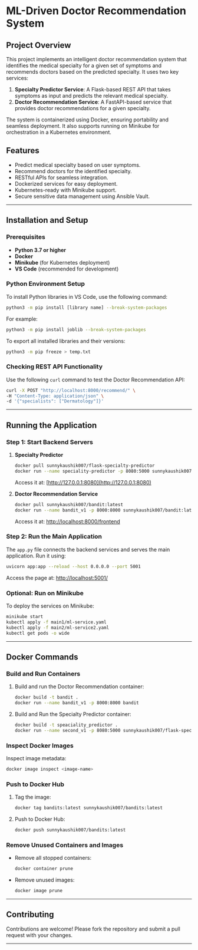 # ML-Driven Doctor Recommendation System

## Project Overview

This project implements an intelligent doctor recommendation system that identifies the medical specialty for a given set of symptoms and recommends doctors based on the predicted specialty. It uses two key services:

1. **Specialty Predictor Service**: A Flask-based REST API that takes symptoms as input and predicts the relevant medical specialty.
2. **Doctor Recommendation Service**: A FastAPI-based service that provides doctor recommendations for a given specialty.

The system is containerized using Docker, ensuring portability and seamless deployment. It also supports running on Minikube for orchestration in a Kubernetes environment.

## Features

- Predict medical specialty based on user symptoms.
- Recommend doctors for the identified specialty.
- RESTful APIs for seamless integration.
- Dockerized services for easy deployment.
- Kubernetes-ready with Minikube support.
- Secure sensitive data management using Ansible Vault.

---

## Installation and Setup

### Prerequisites
- **Python 3.7 or higher**
- **Docker**
- **Minikube** (for Kubernetes deployment)
- **VS Code** (recommended for development)

### Python Environment Setup

To install Python libraries in VS Code, use the following command:
```bash
python3 -m pip install [library name] --break-system-packages
```
For example:
```bash
python3 -m pip install joblib --break-system-packages
```

To export all installed libraries and their versions:
```bash
python3 -m pip freeze > temp.txt
```

### Checking REST API Functionality
Use the following `curl` command to test the Doctor Recommendation API:
```bash
curl -X POST "http://localhost:8000/recommend/" \
-H "Content-Type: application/json" \
-d '{"specialists": ["Dermatology"]}'
```

---

## Running the Application

### Step 1: Start Backend Servers
1. **Specialty Predictor**
   ```bash
   docker pull sunnykaushik007/flask-specialty-predictor
   docker run --name speciality-predictor -p 8080:5000 sunnykaushik007/flask-specialty-predictor
   ```
   Access it at: [http://127.0.0.1:8080](http://127.0.0.1:8080)

2. **Doctor Recommendation Service**
   ```bash
   docker pull sunnykaushik007/bandit:latest
   docker run --name bandit_v1 -p 8000:8000 sunnykaushik007/bandit:latest
   ```
   Access it at: [http://localhost:8000/frontend](http://localhost:8000/frontend)

### Step 2: Run the Main Application
The `app.py` file connects the backend services and serves the main application. Run it using:
```bash
uvicorn app:app --reload --host 0.0.0.0 --port 5001
```
Access the page at: [http://localhost:5001/](http://localhost:5001/)

### Optional: Run on Minikube
To deploy the services on Minikube:
```bash
minikube start
kubectl apply -f main1/ml-service.yaml
kubectl apply -f main2/ml-service2.yaml
kubectl get pods -o wide
```

---

## Docker Commands

### Build and Run Containers
1. Build and run the Doctor Recommendation container:
   ```bash
   docker build -t bandit .
   docker run --name bandit_v1 -p 8000:8000 bandit
   ```

2. Build and Run the Specialty Predictor container:
   ```bash
   docker build -t speaciality_predictor .
   docker run --name second_v1 -p 8080:5000 sunnykaushik007/flask-specialty-predictor
   ```

### Inspect Docker Images
Inspect image metadata:
```bash
docker image inspect <image-name>
```

### Push to Docker Hub
1. Tag the image:
   ```bash
   docker tag bandits:latest sunnykaushik007/bandits:latest
   ```
2. Push to Docker Hub:
   ```bash
   docker push sunnykaushik007/bandits:latest
   ```

### Remove Unused Containers and Images
- Remove all stopped containers:
  ```bash
  docker container prune
  ```
- Remove unused images:
  ```bash
  docker image prune
  ```

---

## Contributing
Contributions are welcome! Please fork the repository and submit a pull request with your changes.

---

